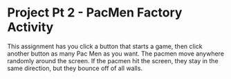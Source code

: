 # Project Pt 2 - PacMen Factory Activity
This assignment has you click a button that starts a game, then click another button as many Pac Men as you want. The pacmen move anywhere randomly around the screen. If the pacmen hit the screen, they stay in the same direction, but they bounce off of all walls.